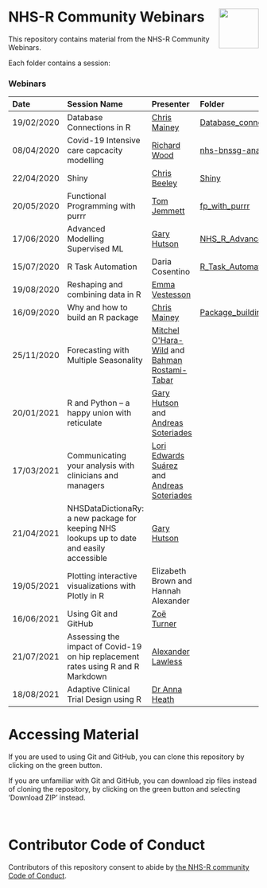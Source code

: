 
<!-- README.md is generated from README.Rmd. Please edit that file -->

# NHS-R Community Webinars <a href='https://nhsrcommunity.com/'><img src='https://nhsrcommunity.com/wp-content/uploads/2018/02/logo.png' align="right" height="80" /></a>

<!-- badges: start -->

<!-- badges: end -->

This repository contains material from the NHS-R Community Webinars.

Each folder contains a session:

### Webinars

| Date       | Session Name | Presenter | Folder | Video |
| :--------- | :----------- | :-------- | :----- | :---- |
| 19/02/2020 | Database Connections in R | [Chris Mainey](https://github.com/chrismainey) | [Database_connections_in_R](https://github.com/nhs-r-community/Webinars/tree/master/Database_connections_in_R) | [Watch](https://nhsrcommunity.com/learn-r/workshops/database-connections-in-r-webinar/) |
| 08/04/2020 | Covid-19 Intensive care capcacity modelling | [Richard Wood](https://github.com/richardwoodgb) | [nhs-bnssg-analytics/covid-simr](https://github.com/nhs-bnssg-analytics/covid-simr) | [Watch](https://nhsrcommunity.com/learn-r/workshops/covid-19-modelling-webinar/) |
| 22/04/2020 | Shiny | [Chris Beeley](https://github.com/ChrisBeeley) | [Shiny](https://github.com/nhs-r-community/Webinars/tree/master/Shiny) | [Watch](https://nhsrcommunity.com/learn-r/workshops/shiny-webinar/) |
| 20/05/2020 | Functional Programming with purrr | [Tom Jemmett](https://github.com/tomjemmett) | [fp_with_purrr](https://github.com/nhs-r-community/Webinars/tree/master/fp_with_purrr) | [Watch](https://nhsrcommunity.com/learn-r/workshops/functional-programming-using-the-purrr-package-webinar/) |
| 17/06/2020 | Advanced Modelling Supervised ML | [Gary Hutson](https://github.com/statsgary) | [NHS_R_Advanced_Modelling_Supervised_ML](https://github.com/nhs-r-community/Webinars/tree/master/NHS_R_Advanced_Modelling_Supervised_ML)  | [Watch](https://nhsrcommunity.com/learn-r/workshops/advanced-modelling-supervised-ml/) |
| 15/07/2020 | R Task Automation | Daria Cosentino | [R_Task_Automation](https://github.com/nhs-r-community/Webinars/tree/master/R_Task_Automation) | [Watch](https://nhsrcommunity.com/learn-r/workshops/task-automation-with-r/) |
| 19/08/2020 | Reshaping and combining data in R | [Emma Vestesson](https://github.com/emmavestesson) | | [Watch](https://nhsrcommunity.com/learn-r/workshops/reshaping-and-combining-data-in-r/) |
| 16/09/2020 | Why and how to build an R package | [Chris Mainey](https://github.com/chrismainey)     | [Package_building](https://github.com/nhs-r-community/Webinars/tree/master/Package_building) | [Watch](https://nhsrcommunity.com/learn-r/workshops/why-and-how-to-build-an-r-package/) |
| 25/11/2020 | Forecasting with Multiple Seasonality | [Mitchel O'Hara-Wild](https://github.com/mitchelloharawild) and [Bahman Rostami-Tabar](https://github.com/bahmanrostamitabar) | | [Watch](https://nhsrcommunity.com/learn-r/workshops/forecasting-with-multiple-seasonality/) |
| 20/01/2021 | R and Python – a happy union with reticulate | [Gary Hutson](https://github.com/statsgary) and [Andreas Soteriades](https://github.com/andreassot10) | | [Watch](https://nhsrcommunity.com/learn-r/workshops/r-and-python-a-happy-union-with-reticulate/) |
| 17/03/2021 | Communicating your analysis with clinicians and managers | [Lori Edwards Suárez](https://github.com/Analyst-In-The-Wild) and [Andreas Soteriades](https://github.com/andreassot10) | | [Watch](https://nhsrcommunity.com/learn-r/workshops/communicating-your-analysis-with-clinicians-and-managers/) |
| 21/04/2021 | NHSDataDictionaRy: a new package for keeping NHS lookups up to date and easily accessible | [Gary Hutson](https://github.com/statsgary) | | [Watch](https://nhsrcommunity.com/learn-r/workshops/nhsdatadictionary-a-new-package-for-keeping-nhs-lookups-up-to-date-and-easily-accessible/) |
| 19/05/2021 | Plotting interactive visualizations with Plotly in R | Elizabeth Brown and Hannah Alexander | | [Watch](https://nhsrcommunity.com/learn-r/workshops/plotting-interactive-visualizations-with-plotly-in-r/) |
| 16/06/2021 | Using Git and GitHub | [Zoë Turner](https://github.com/Lextuga007) | | [Watch](https://nhsrcommunity.com/learn-r/workshops/using-git-and-github/) |
| 21/07/2021 | Assessing the impact of Covid-19 on hip replacement rates using R and R Markdown | [Alexander Lawless](https://github.com/orgs/The-Strategy-Unit/people/alexanderlawless) | | [Watch](https://nhsrcommunity.com/learn-r/workshops/assessing-the-impact-of-covid-19-on-hip-replacement-rates-using-r-and-r-markdown/) |
| 18/08/2021 | Adaptive Clinical Trial Design using R | [Dr Anna Heath](https://github.com/annaheath) | | [Watch](https://nhsrcommunity.com/learn-r/workshops/adaptive-clinical-trial-design-using-r/) |

# Accessing Material

If you are used to using Git and GitHub, you can clone this repository
by clicking on the green button.

If you are unfamiliar with Git and GitHub, you can download zip files
instead of cloning the repository, by clicking on the green button and
selecting ‘Download ZIP’ instead.

<br>

# Contributor Code of Conduct

Contributors of this repository consent to abide by [the NHS-R community
Code of Conduct](https://github.com/nhs-r-community/Webinars/blob/master/code_of_conduct.md).
